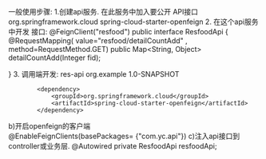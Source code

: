 一般使用步骤:
1.创建api服务. 在此服务中加入要公开  API接口
<dependency>
<groupId>org.springframework.cloud</groupId>
<artifactId>spring-cloud-starter-openfeign</artifactId>
</dependency>
2. 在这个api服务中开发  接口:
   @FeignClient("resfood")
   public interface ResfoodApi {
   @RequestMapping( value="resfood/detailCountAdd" , method=RequestMethod.GET)
   public Map<String, Object> detailCountAdd(Integer fid);

   }
3. 调用端开发:
   <dependency>
   <artifactId>res-api</artifactId>
   <groupId>org.example</groupId>
   <version>1.0-SNAPSHOT</version>
   </dependency>

            <dependency>
                <groupId>org.springframework.cloud</groupId>
                <artifactId>spring-cloud-starter-openfeign</artifactId>
            </dependency>

   b)开启openfeign的客户端     
   @EnableFeignClients(basePackages= {"com.yc.api"})
   c)注入api接口到controller或业务层.
   @Autowired
   private ResfoodApi resfoodApi;
